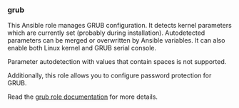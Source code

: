 ### grub

This Ansible role manages GRUB configuration. It detects kernel
parameters which are currently set (probably during installation).
Autodetected parameters can be merged or overwritten by Ansible
variables. It can also enable both Linux kernel and GRUB serial console.

Parameter autodetection with values that contain spaces is not
supported.

Additionally, this role allows you to configure password protection for
GRUB.

Read the [grub role documentation](https://docs.debops.org/en/stable-3.2/ansible/roles/grub/) for more details.
